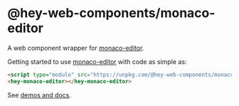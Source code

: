 # @hey-web-components/monaco-editor
A web component wrapper for [monaco-editor](https://microsoft.github.io/monaco-editor/).  

Getting started to use [monaco-editor](https://microsoft.github.io/monaco-editor/) with code as simple as:
```html
<script type="module" src="https://unpkg.com/@hey-web-components/monaco-editor"></script>
<hey-monaco-editor></hey-monaco-editor>
```

See [demos and docs](https://hey-web-components.github.io/monaco-editor/).
